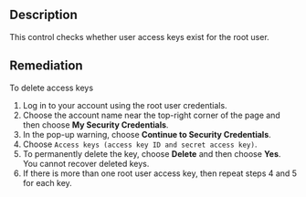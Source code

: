 ## Description

This control checks whether user access keys exist for the root user.

## Remediation

To delete access keys

1. Log in to your account using the root user credentials.
2. Choose the account name near the top-right corner of the page and then choose **My Security Credentials**.
3. In the pop-up warning, choose **Continue to Security Credentials**.
4. Choose `Access keys (access key ID and secret access key)`.
5. To permanently delete the key, choose **Delete** and then choose **Yes**. You cannot recover deleted keys.
6. If there is more than one root user access key, then repeat steps 4 and 5 for each key.
